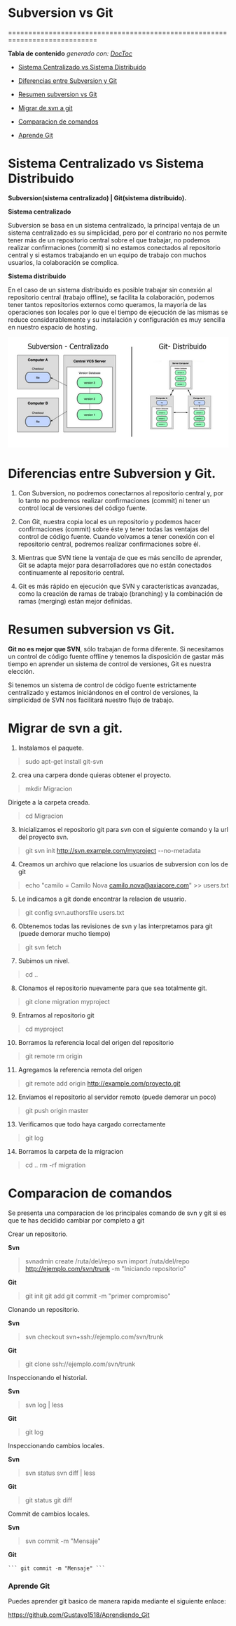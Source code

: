 # Subversion vs Git

============================================================================

<!-- START doctoc generado TOC por favor mantenga el comentario aquí para permitir la actualización automática ->
<!-- NO EDITE ESTA SECCIÓN, EN LUGAR RE-RUN doctoc PARA ACTUALIZAR -->

**Tabla de contenido**  *generado con: [DocToc](https://github.com/thlorenz/doctoc)*

- [Sistema Centralizado vs Sistema Distribuido](#sistema-centralizado-vs-sistema-distribuido)

- [Diferencias entre Subversion y Git](#diferencias-entre-subversion-y-git)
- [Resumen subversion vs Git](#resumen-subversion-vs-git)
- [Migrar de svn a git](#migrar-de-svn-a-git)
- [Comparacion de comandos](#comparacion-de-comandos)
- [Aprende Git](#aprende-git)

<!-- END doctoc generó TOC por favor mantenga un comentario aquí para permitir la actualización automática -->

# Sistema Centralizado vs Sistema Distribuido

**Subversion(sistema centralizado)  | Git(sistema distribuido).**

**Sistema centralizado**

Subversion se basa en un sistema centralizado, la principal ventaja de un sistema centralizado es su simplicidad, pero por el contrario no nos permite tener más de un repositorio central sobre el que trabajar, no podemos realizar confirmaciones (commit) si no estamos conectados al repositorio central y si estamos trabajando en un equipo de trabajo con muchos usuarios, la colaboración se complica.

**Sistema distribuido**

En el caso de un sistema distribuido es posible trabajar sin conexión al repositorio central (trabajo offline), se facilita la colaboración, podemos tener tantos repositorios externos como queramos, la mayoría de las operaciones son locales por lo que el tiempo de ejecución de las mismas se reduce considerablemente y su instalación y configuración es muy sencilla en nuestro espacio de hosting.

![Tipos de sistemas](Imagenes/sistemas.jpg)

# Diferencias entre Subversion y Git.

1. Con Subversion, no podremos conectarnos al repositorio central y, por lo tanto no podremos realizar confirmaciones (commit) ni tener un control local de versiones del código fuente.

2. Con Git, nuestra copia local es un repositorio y podemos hacer confirmaciones (commit) sobre éste y tener todas las ventajas del control de código fuente. Cuando volvamos a tener conexión con el repositorio central, podremos realizar confirmaciones sobre él.

3. Mientras que SVN tiene la ventaja de que es más sencillo de aprender, Git se adapta mejor para desarrolladores que no están conectados continuamente al repositorio central.

4. Git es más rápido en ejecución que SVN y características avanzadas, como la creación de ramas de trabajo (branching) y la combinación de ramas (merging) están mejor definidas.

# Resumen subversion vs Git.

**Git no es mejor que SVN**, sólo trabajan de forma diferente. Si necesitamos un control de código fuente offline y tenemos la disposición de gastar más tiempo en aprender un sistema de control de versiones, Git es nuestra elección.

Si tenemos un sistema de control de código fuente estrictamente centralizado y estamos iniciándonos en el control de versiones, la simplicidad de SVN nos facilitará nuestro flujo de trabajo.

# Migrar de svn a git.

1. Instalamos el paquete.

> sudo apt-get install git-svn

2.  crea una carpera donde quieras obtener el proyecto.

> mkdir Migracion

Dirigete a la carpeta creada.

> cd Migracion

3. Inicializamos el repositorio git para svn con el siguiente comando y la url del proyecto svn.

> git svn init http://svn.example.com/myproject --no-metadata

4. Creamos un archivo que relacione los usuarios de subversion con los de git

> echo "camilo = Camilo Nova <camilo.nova@axiacore.com>" >> users.txt

5. Le indicamos a git donde encontrar la relacion de usuario.

> git config svn.authorsfile users.txt

6. Obtenemos todas las revisiones de svn y las interpretamos para git (puede demorar mucho tiempo)

> git svn fetch

7. Subimos un nivel.

> cd ..

8. Clonamos el repositorio nuevamente para que sea totalmente git.

> git clone migration myproject

9. Entramos al repositorio git

> cd myproject

10. Borramos la referencia local del origen del repositorio

>git remote rm origin

11. Agregamos la referencia remota del origen

>git remote add origin http://example.com/proyecto.git

12. Enviamos el repositorio al servidor remoto (puede demorar un poco)

>git push origin master

13. Verificamos que todo haya cargado correctamente

>git log

14. Borramos la carpeta de la migracion

>cd ..
>rm -rf migration

# Comparacion de comandos

Se presenta una comparacion de los principales comando de svn y git si es que te has decidido cambiar por completo a git

Crear un repositorio.

**Svn**

> svnadmin create /ruta/del/repo
> svn import /ruta/del/repo http://ejemplo.com/svn/trunk -m "Iniciando repositorio"

**Git**

> git init
> git add
> git commit -m "primer compromiso"

Clonando un repositorio.

**Svn**

> svn checkout svn+ssh://ejemplo.com/svn/trunk

**Git**

> git clone ssh://ejemplo.com/svn/trunk

Inspeccionando el historial.

**Svn**

> svn log | less

**Git**

> git log

Inspeccionando cambios locales.

**Svn**

> svn status
> svn diff | less

**Git**

 > git status
 > git diff

Commit de cambios locales.

**Svn**

> svn commit -m "Mensaje"

**Git**

	``` git commit -m "Mensaje" ```

### Aprende Git

Puedes aprender git basico de manera rapida mediante el siguiente enlace:

<https://github.com/Gustavo1518/Aprendiendo_Git>